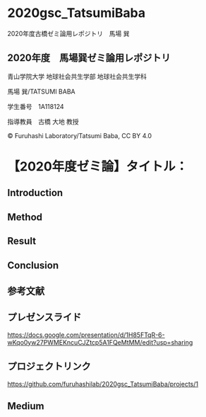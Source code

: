 # 2020gsc_TatsumiBaba
2020年度古橋ゼミ論用レポジトリ　馬場 巽

## 2020年度　馬場巽ゼミ論用レポジトリ

青山学院大学 地球社会共生学部 地球社会共生学科

馬場 巽/TATSUMI BABA

学生番号　1A118124

指導教員　古橋 大地 教授

© Furuhashi Laboratory/Tatsumi Baba, CC BY 4.0


# 【2020年度ゼミ論】タイトル：


## Introduction
 
## Method

## Result

## Conclusion

## 参考文献

## プレゼンスライド
https://docs.google.com/presentation/d/1H85FTqR-6-wKqo0yw27PWMEKncuCJZtcp5A1FQeMtMM/edit?usp=sharing

## プロジェクトリンク
https://github.com/furuhashilab/2020gsc_TatsumiBaba/projects/1

## Medium

